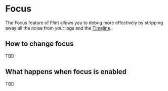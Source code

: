 # Focus

The Focus feature of Flint allows you to debug more effectively by stripping away all the noise from your logs and the [Timeline](guides/timeline.md).

## How to change focus

TBD

## What happens when focus is enabled

TBD

